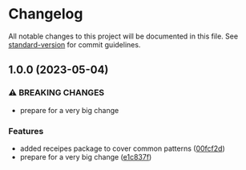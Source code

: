# Changelog

All notable changes to this project will be documented in this file. See [standard-version](https://github.com/conventional-changelog/standard-version) for commit guidelines.

## 1.0.0 (2023-05-04)


### ⚠ BREAKING CHANGES

* prepare for a very big change

### Features

* added receipes package to cover common patterns ([00fcf2d](https://github.com/submodule-js/submodule/commit/00fcf2d9309a49c8fa2aa281d6a891035fa78fc8))
* prepare for a very big change ([e1c837f](https://github.com/submodule-js/submodule/commit/e1c837f7038246ea00a9afad50d772127f9bc086))
